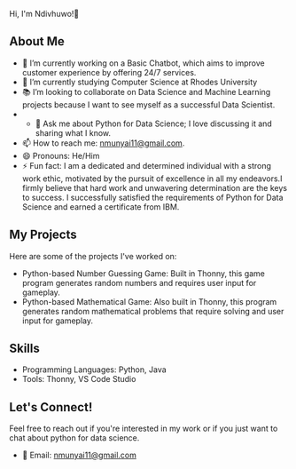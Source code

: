 Hi, I'm Ndivhuwo!💯

## About Me

- 🍃 I’m currently working on a Basic Chatbot, which aims to improve customer experience by offering 24/7 services.
- 🌟 I’m currently studying Computer Science at Rhodes University 
- 📚 I’m looking to collaborate on Data Science and Machine Learning projects because I want to see myself as a successful Data Scientist.
- - 💬 Ask me about Python for Data Science; I love discussing it and sharing what I know.
- 📫 How to reach me: nmunyai11@gmail.com.
- 😄 Pronouns: He/Him
- ⚡ Fun fact: I am a dedicated and determined individual with a strong work ethic, motivated by the pursuit of excellence in all my endeavors.I firmly believe that hard work and unwavering determination are the keys to success. I successfully satisfied the requirements of Python for Data Science and earned a certificate from IBM.

## My Projects

Here are some of the projects I've worked on:

- Python-based Number Guessing Game: Built in Thonny, this game program generates random numbers and requires user input for gameplay.
- Python-based Mathematical Game: Also built in Thonny, this program generates random mathematical problems that require solving and user input for gameplay.

## Skills

- Programming Languages: Python, Java
- Tools: Thonny, VS Code Studio

## Let's Connect!

Feel free to reach out if you're interested in my work or if you just want to chat about python for data science.

- 📧 Email: nmunyai11@gmail.com
